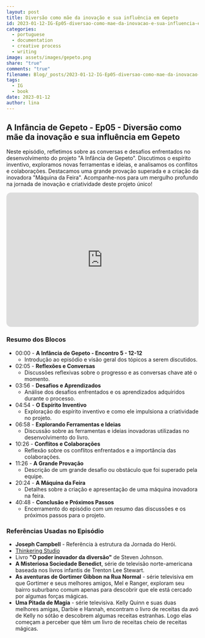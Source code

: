 ```yaml
---
layout: post
title: Diversão como mãe da inovação e sua influência em Gepeto
id: 2023-01-12-IG-Ep05-diversao-como-mae-da-inovacao-e-sua-influencia-em-gepeto.md
categories:
  - portuguese
  - documentation
  - creative process
  - writing
image: assets/images/gepeto.png
share: "true"
comments: "true"
filename: Blog/_posts/2023-01-12-IG-Ep05-diversao-como-mae-da-inovacao-e-sua-influencia-em-gepeto.md
tags:
  - IG
  - book
date: 2023-01-12
author: lina
---
```

## A Infância de Gepeto - Ep05 - Diversão como mãe da inovação e sua influência em Gepeto


Neste episódio, refletimos sobre as conversas e desafios enfrentados no desenvolvimento do projeto "A Infância de Gepeto". Discutimos o espírito inventivo, exploramos novas ferramentas e ideias, e analisamos os conflitos e colaborações. Destacamos uma grande provação superada e a criação da inovadora "Máquina da Feira". Acompanhe-nos para um mergulho profundo na jornada de inovação e criatividade deste projeto único!

<iframe style="border-radius:12px" src="https://open.spotify.com/embed/episode/ID-HERE?utm_source=generator" width="100%" height="352" frameBorder="0" allowfullscreen="" allow="autoplay; clipboard-write; encrypted-media; fullscreen; picture-in-picture" loading="lazy"></iframe>

### Resumo dos Blocos
- 00:00 - **A Infância de Gepeto - Encontro 5 - 12-12**
    - Introdução ao episódio e visão geral dos tópicos a serem discutidos.
- 02:05 - **Reflexões e Conversas**
    - Discussões reflexivas sobre o progresso e as conversas chave até o momento.
- 03:56 - **Desafios e Aprendizados**
    - Análise dos desafios enfrentados e os aprendizados adquiridos durante o processo.
- 04:54 - **O Espírito Inventivo**
    - Exploração do espírito inventivo e como ele impulsiona a criatividade no projeto.
- 06:58 - **Explorando Ferramentas e Ideias**
    - Discussão sobre as ferramentas e ideias inovadoras utilizadas no desenvolvimento do livro.
- 10:26 - **Conflitos e Colaborações**
    - Reflexão sobre os conflitos enfrentados e a importância das colaborações.
- 11:26 - **A Grande Provação**
    - Descrição de um grande desafio ou obstáculo que foi superado pela equipe.
- 20:24 - **A Máquina da Feira**
    - Detalhes sobre a criação e apresentação de uma máquina inovadora na feira.
- 40:48 - **Conclusão e Próximos Passos**
    - Encerramento do episódio com um resumo das discussões e os próximos passos para o projeto.
### Referências Usadas no Episódio
- **Joseph Campbell** - Referência à estrutura da Jornada do Herói.
- [Thinkering Studio](https://tinkeringtogether.org/)
- Livro **"O poder inovador da diversão"** de Steven Johnson.
- **A Misteriosa Sociedade Benedict**, série de televisão norte-americana baseada nos livros infantis de Trenton Lee Stewart.
- **As aventuras de Gortimer Gibbon na Rua Normal** - série televisiva em que Gortimer e seus melhores amigos, Mel e Ranger, exploram seu bairro suburbano comum apenas para descobrir que ele está cercado por algumas forças mágicas.
- **Uma Pitada de Magia** - série televisiva. Kelly Quinn e suas duas melhores amigas, Darbie e Hannah, encontram o livro de receitas da avó de Kelly no sótão e descobrem algumas receitas estranhas. Logo elas começam a perceber que têm um livro de receitas cheio de receitas mágicas.